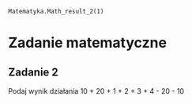 ```blocks
Matematyka.Math_result_2(1)
```
# Zadanie matematyczne
## Zadanie 2
Podaj wynik działania 10 + 20 + 1 + 2 + 3 + 4 - 20 - 10
